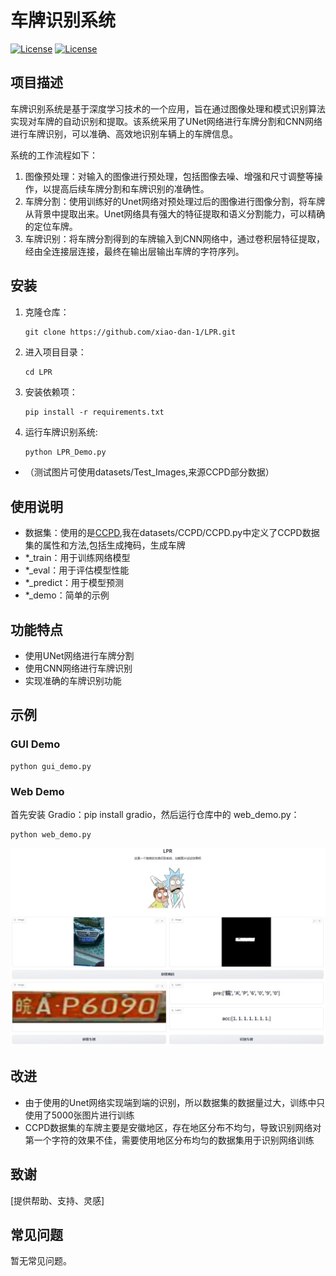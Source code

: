 # 车牌识别系统

[![License](https://img.shields.io/badge/license-MIT-blue.svg)](LICENSE)
[![License](https://img.shields.io/badge/python-3.10-blue.svg)](LICENSE)
## 项目描述

车牌识别系统是基于深度学习技术的一个应用，旨在通过图像处理和模式识别算法实现对车牌的自动识别和提取。该系统采用了UNet网络进行车牌分割和CNN网络进行车牌识别，可以准确、高效地识别车辆上的车牌信息。

系统的工作流程如下：

1. 图像预处理：对输入的图像进行预处理，包括图像去噪、增强和尺寸调整等操作，以提高后续车牌分割和车牌识别的准确性。
2. 车牌分割：使用训练好的Unet网络对预处理过后的图像进行图像分割，将车牌从背景中提取出来。Unet网络具有强大的特征提取和语义分割能力，可以精确的定位车牌。
3. 车牌识别：将车牌分割得到的车牌输入到CNN网络中，通过卷积层特征提取，经由全连接层连接，最终在输出层输出车牌的字符序列。


## 安装

1. 克隆仓库：

   ```shell
   git clone https://github.com/xiao-dan-1/LPR.git

2. 进入项目目录：
    ```shell
   cd LPR
3. 安装依赖项：
    ```shell
   pip install -r requirements.txt

4. 运行车牌识别系统:
    ```python
   python LPR_Demo.py

- （测试图片可使用datasets/Test_Images,来源CCPD部分数据）

## 使用说明


- 数据集：使用的是[CCPD](https://github.com/detectRecog/CCPD),我在datasets/CCPD/CCPD.py中定义了CCPD数据集的属性和方法,包括生成掩码，生成车牌
- *_train：用于训练网络模型
- *_eval：用于评估模型性能
- *_predict：用于模型预测
- *_demo：简单的示例

## 功能特点

* 使用UNet网络进行车牌分割
* 使用CNN网络进行车牌识别
* 实现准确的车牌识别功能

## 示例

### GUI Demo

```shell
python gui_demo.py
```

### Web Demo

首先安装 Gradio：pip install gradio，然后运行仓库中的 web_demo.py：

```shell
python web_demo.py
```
![image](images/web_demo_image.jpg)

## 改进
- 由于使用的Unet网络实现端到端的识别，所以数据集的数据量过大，训练中只使用了5000张图片进行训练
- CCPD数据集的车牌主要是安徽地区，存在地区分布不均匀，导致识别网络对第一个字符的效果不佳，需要使用地区分布均匀的数据集用于识别网络训练

## 致谢

[提供帮助、支持、灵感]

## 常见问题

暂无常见问题。

